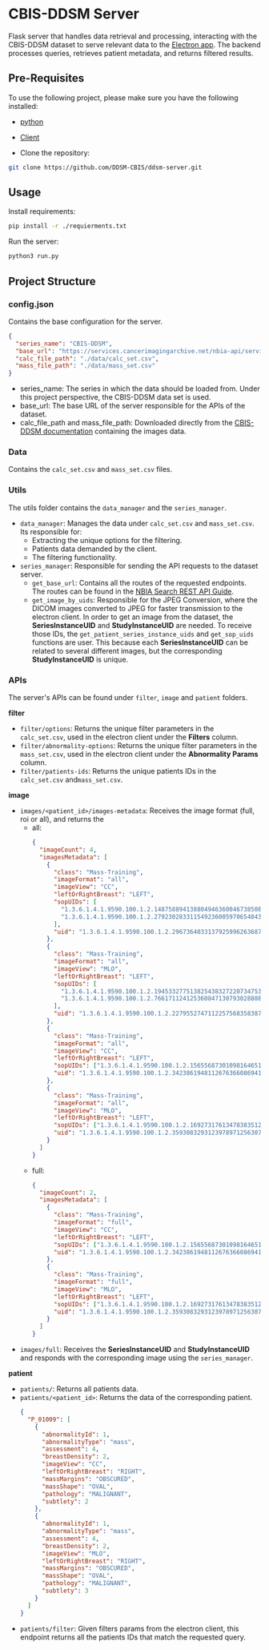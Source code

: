 # CBIS-DDSM Server

Flask server that handles data retrieval and processing, interacting with the CBIS-DDSM dataset to serve relevant data to the [Electron app](https://github.com/DDSM-CBIS/ddsm-electron). The backend processes queries, retrieves patient metadata, and returns filtered results.

## Pre-Requisites

To use the following project, please make sure you have the following installed:

- [python](https://www.python.org/downloads/)
- [Client](https://github.com/DDSM-CBIS/ddsm-electron)

- Clone the repository:

```bash
git clone https://github.com/DDSM-CBIS/ddsm-server.git
```

## Usage

Install requirements:

```bash
pip install -r ./requierments.txt
```

Run the server:

```bash
python3 run.py
```

## Project Structure

### config.json

Contains the base configuration for the server.

```json
{
  "series_name": "CBIS-DDSM",
  "base_url": "https://services.cancerimagingarchive.net/nbia-api/services/v1/",
  "calc_file_path": "./data/calc_set.csv",
  "mass_file_path": "./data/mass_set.csv"
}
```

- series_name: The series in which the data should be loaded from. Under this project perspective, the CBIS-DDSM data set is used.
- base_url: The base URL of the server responsible for the APIs of the dataset.
- calc_file_path and mass_file_path: Downloaded directly from the [CBIS-DDSM documentation](https://www.cancerimagingarchive.net/collection/cbis-ddsm/) containing the images data.

### Data

Contains the `calc_set.csv` and `mass_set.csv` files.

### Utils

The utils folder contains the `data_manager` and the `series_manager`.

- `data_manager`: Manages the data under `calc_set.csv` and `mass_set.csv`. Its responsible for:
  - Extracting the unique options for the filtering.
  - Patients data demanded by the client.
  - The filtering functionality.
- `series_manager`: Responsible for sending the API requests to the dataset server.
  - `get_base_url`: Contains all the routes of the requested endpoints. The routes can be found in the [NBIA Search REST API Guide](https://wiki.cancerimagingarchive.net/display/Public/NBIA+Search+REST+API+Guide#NBIASearchRESTAPIGuide-getSingleImage).
  - `get_image_by_uids`: Responsible for the JPEG Conversion, where the DICOM images converted to JPEG for faster transmission to the electron client. In order to get an image from the dataset, the **SeriesInstanceUID** and **StudyInstanceUID** are needed.
    To receive those IDs, the `get_patient_series_instance_uids` and `get_sop_uids` functions are user. This because each **SeriesInstanceUID** can be related to several different images, but the corresponding **StudyInstanceUID** is unique.

### APIs

The server's APIs can be found under `filter`, `image` and `patient` folders.

**filter**

- `filter/options`: Returns the unique filter parameters in the `calc_set.csv`, used in the electron client under the **Filters** column.
- `filter/abnormality-options`: Returns the unique filter parameters in the `mass_set.csv`, used in the electron client under the **Abnormality Params** column.
- `filter/patients-ids`: Returns the unique patients IDs in the `calc_set.csv` and`mass_set.csv`.

**image**

- `images/<patient_id>/images-metadata`: Receives the image format (full, roi or all), and returns the
  - all:
    ```json
    {
      "imageCount": 4,
      "imagesMetadata": [
        {
          "class": "Mass-Training",
          "imageFormat": "all",
          "imageView": "CC",
          "leftOrRightBreast": "LEFT",
          "sopUIDs": [
            "1.3.6.1.4.1.9590.100.1.2.14875889413880494636004673850848948118",
            "1.3.6.1.4.1.9590.100.1.2.279230283311549236005970654043226959450"
          ],
          "uid": "1.3.6.1.4.1.9590.100.1.2.296736403313792599626368780122205399650"
        },
        {
          "class": "Mass-Training",
          "imageFormat": "all",
          "imageView": "MLO",
          "leftOrRightBreast": "LEFT",
          "sopUIDs": [
            "1.3.6.1.4.1.9590.100.1.2.194533277513825438327220734753021300752",
            "1.3.6.1.4.1.9590.100.1.2.76617112412536084713079302880894563967"
          ],
          "uid": "1.3.6.1.4.1.9590.100.1.2.227955274711225756835838775062793186053"
        },
        {
          "class": "Mass-Training",
          "imageFormat": "all",
          "imageView": "CC",
          "leftOrRightBreast": "LEFT",
          "sopUIDs": ["1.3.6.1.4.1.9590.100.1.2.156556873010981646517128874312129349516"],
          "uid": "1.3.6.1.4.1.9590.100.1.2.342386194811267636608694132590482924515"
        },
        {
          "class": "Mass-Training",
          "imageFormat": "all",
          "imageView": "MLO",
          "leftOrRightBreast": "LEFT",
          "sopUIDs": ["1.3.6.1.4.1.9590.100.1.2.16927317613478383512517710492717097139"],
          "uid": "1.3.6.1.4.1.9590.100.1.2.359308329312397897125630708681441180834"
        }
      ]
    }
    ```
  - full:
    ```json
    {
      "imageCount": 2,
      "imagesMetadata": [
        {
          "class": "Mass-Training",
          "imageFormat": "full",
          "imageView": "CC",
          "leftOrRightBreast": "LEFT",
          "sopUIDs": ["1.3.6.1.4.1.9590.100.1.2.156556873010981646517128874312129349516"],
          "uid": "1.3.6.1.4.1.9590.100.1.2.342386194811267636608694132590482924515"
        },
        {
          "class": "Mass-Training",
          "imageFormat": "full",
          "imageView": "MLO",
          "leftOrRightBreast": "LEFT",
          "sopUIDs": ["1.3.6.1.4.1.9590.100.1.2.16927317613478383512517710492717097139"],
          "uid": "1.3.6.1.4.1.9590.100.1.2.359308329312397897125630708681441180834"
        }
      ]
    }
    ```
- `images/full`: Receives the **SeriesInstanceUID** and **StudyInstanceUID** and responds with the corresponding image using the `series_manager`.

**patient**

- `patients/`: Returns all patients data.
- `patients/<patient_id>`: Returns the data of the corresponding patient.
  ```json
  {
    "P_01009": [
      {
        "abnormalityId": 1,
        "abnormalityType": "mass",
        "assessment": 4,
        "breastDensity": 2,
        "imageView": "CC",
        "leftOrRightBreast": "RIGHT",
        "massMargins": "OBSCURED",
        "massShape": "OVAL",
        "pathology": "MALIGNANT",
        "subtlety": 2
      },
      {
        "abnormalityId": 1,
        "abnormalityType": "mass",
        "assessment": 4,
        "breastDensity": 2,
        "imageView": "MLO",
        "leftOrRightBreast": "RIGHT",
        "massMargins": "OBSCURED",
        "massShape": "OVAL",
        "pathology": "MALIGNANT",
        "subtlety": 3
      }
    ]
  }
  ```
- `patients/filter`: Given filters params from the electron client, this endpoint returns all the patients IDs that match the requested query.
